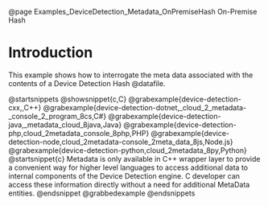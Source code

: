 @page Examples_DeviceDetection_Metadata_OnPremiseHash On-Premise Hash

# Introduction

This example shows how to interrogate the meta data associated with the contents of a Device Detection Hash @datafile.

@startsnippets
@showsnippet{c,C}
@grabexample{device-detection-cxx,,C++}
@grabexample{device-detection-dotnet,_cloud_2_metadata-_console_2_program_8cs,C#}
@grabexample{device-detection-java,_metadata_cloud_8java,Java}
@grabexample{device-detection-php,cloud_2metadata_console_8php,PHP}
@grabexample{device-detection-node,cloud_2metadata-console_2meta_data_8js,Node.js}
@grabexample{device-detection-python,cloud_2metadata_8py,Python}
@startsnippet{c}
Metadata is only available in C++ wrapper layer to provide a convenient way for higher level languages to access additional data to internal components of the Device Detection engine. C developer can access these information directly without a need for additional MetaData entities.
@endsnippet
@grabbedexample
@endsnippets
